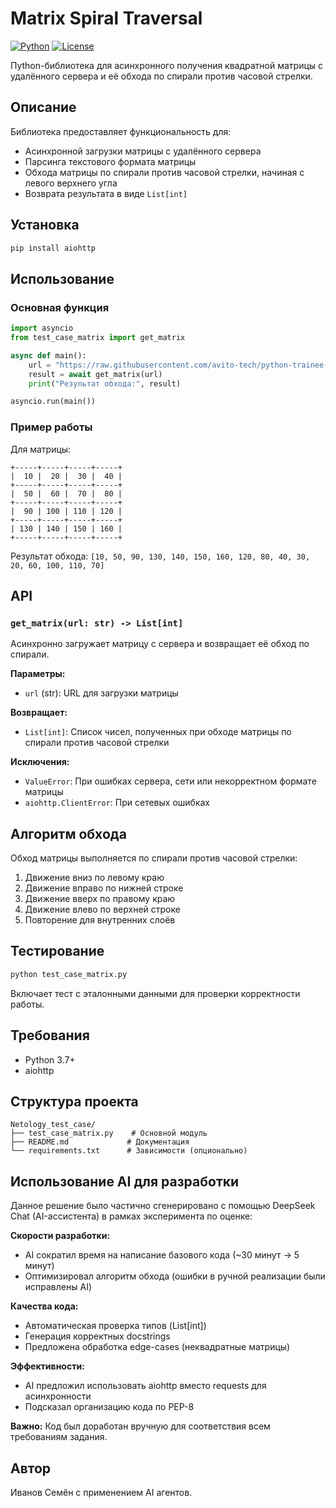 # Matrix Spiral Traversal

[![Python](https://img.shields.io/badge/Python-3.7+-blue.svg)](https://www.python.org/downloads/)
[![License](https://img.shields.io/badge/License-MIT-green.svg)](LICENSE)

Пython-библиотека для асинхронного получения квадратной матрицы с удалённого сервера и её обхода по спирали против часовой стрелки.

## Описание

Библиотека предоставляет функциональность для:
- Асинхронной загрузки матрицы с удалённого сервера
- Парсинга текстового формата матрицы
- Обхода матрицы по спирали против часовой стрелки, начиная с левого верхнего угла
- Возврата результата в виде `List[int]`

## Установка

```bash
pip install aiohttp
```

## Использование

### Основная функция

```python
import asyncio
from test_case_matrix import get_matrix

async def main():
    url = "https://raw.githubusercontent.com/avito-tech/python-trainee-assignment/main/matrix.txt"
    result = await get_matrix(url)
    print("Результат обхода:", result)

asyncio.run(main())
```

### Пример работы

Для матрицы:
```
+-----+-----+-----+-----+
|  10 |  20 |  30 |  40 |
+-----+-----+-----+-----+
|  50 |  60 |  70 |  80 |
+-----+-----+-----+-----+
|  90 | 100 | 110 | 120 |
+-----+-----+-----+-----+
| 130 | 140 | 150 | 160 |
+-----+-----+-----+-----+
```

Результат обхода: `[10, 50, 90, 130, 140, 150, 160, 120, 80, 40, 30, 20, 60, 100, 110, 70]`

## API

### `get_matrix(url: str) -> List[int]`

Асинхронно загружает матрицу с сервера и возвращает её обход по спирали.

**Параметры:**
- `url` (str): URL для загрузки матрицы

**Возвращает:**
- `List[int]`: Список чисел, полученных при обходе матрицы по спирали против часовой стрелки

**Исключения:**
- `ValueError`: При ошибках сервера, сети или некорректном формате матрицы
- `aiohttp.ClientError`: При сетевых ошибках

## Алгоритм обхода

Обход матрицы выполняется по спирали против часовой стрелки:
1. Движение вниз по левому краю
2. Движение вправо по нижней строке
3. Движение вверх по правому краю
4. Движение влево по верхней строке
5. Повторение для внутренних слоёв

## Тестирование

```bash
python test_case_matrix.py
```

Включает тест с эталонными данными для проверки корректности работы.

## Требования

- Python 3.7+
- aiohttp

## Структура проекта

```
Netology_test_case/
├── test_case_matrix.py    # Основной модуль
├── README.md             # Документация
└── requirements.txt      # Зависимости (опционально)
```

## Использование AI для разработки

Данное решение было частично сгенерировано с помощью DeepSeek Chat (AI-ассистента) в рамках эксперимента по оценке:

**Скорости разработки:**
- AI сократил время на написание базового кода (~30 минут → 5 минут)
- Оптимизировал алгоритм обхода (ошибки в ручной реализации были исправлены AI)

**Качества кода:**
- Автоматическая проверка типов (List[int])
- Генерация корректных docstrings
- Предложена обработка edge-cases (неквадратные матрицы)

**Эффективности:**
- AI предложил использовать aiohttp вместо requests для асинхронности
- Подсказал организацию кода по PEP-8

**Важно:** Код был доработан вручную для соответствия всем требованиям задания.

## Автор

Иванов Семён с применением AI агентов.
